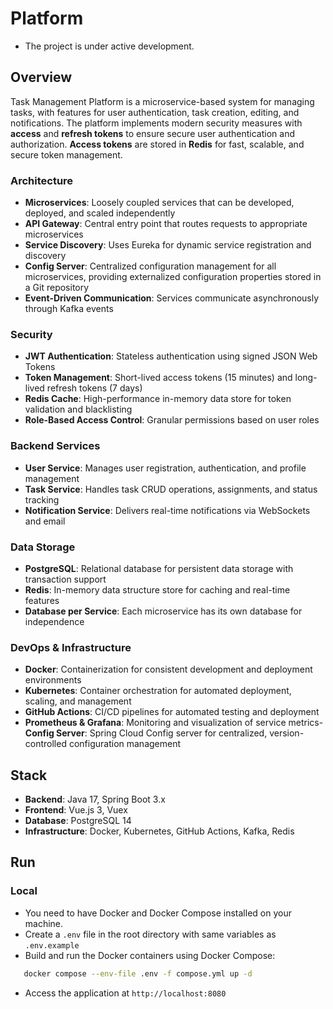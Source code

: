 # Platform

* The project is under active development.

## Overview
Task Management Platform is a microservice-based system for managing tasks, with features for user authentication, task creation, editing, and notifications. The platform implements modern security measures with **access** and **refresh tokens** to ensure secure user authentication and authorization. **Access tokens** are stored in **Redis** for fast, scalable, and secure token management.

### Architecture
- **Microservices**: Loosely coupled services that can be developed, deployed, and scaled independently
- **API Gateway**: Central entry point that routes requests to appropriate microservices
- **Service Discovery**: Uses Eureka for dynamic service registration and discovery
- **Config Server**: Centralized configuration management for all microservices, providing externalized configuration properties stored in a Git repository
- **Event-Driven Communication**: Services communicate asynchronously through Kafka events

### Security
- **JWT Authentication**: Stateless authentication using signed JSON Web Tokens
- **Token Management**: Short-lived access tokens (15 minutes) and long-lived refresh tokens (7 days)
- **Redis Cache**: High-performance in-memory data store for token validation and blacklisting
- **Role-Based Access Control**: Granular permissions based on user roles

### Backend Services
- **User Service**: Manages user registration, authentication, and profile management
- **Task Service**: Handles task CRUD operations, assignments, and status tracking
- **Notification Service**: Delivers real-time notifications via WebSockets and email

### Data Storage
- **PostgreSQL**: Relational database for persistent data storage with transaction support
- **Redis**: In-memory data structure store for caching and real-time features
- **Database per Service**: Each microservice has its own database for independence

### DevOps & Infrastructure
- **Docker**: Containerization for consistent development and deployment environments
- **Kubernetes**: Container orchestration for automated deployment, scaling, and management
- **GitHub Actions**: CI/CD pipelines for automated testing and deployment
- **Prometheus & Grafana**: Monitoring and visualization of service metrics- **Config Server**: Spring Cloud Config server for centralized, version-controlled configuration management

## Stack
- **Backend**: Java 17, Spring Boot 3.x
- **Frontend**: Vue.js 3, Vuex
- **Database**: PostgreSQL 14
- **Infrastructure**: Docker, Kubernetes, GitHub Actions, Kafka, Redis

## Run
### Local
- You need to have Docker and Docker Compose installed on your machine.
- Create a `.env` file in the root directory with same variables as `.env.example`
- Build and run the Docker containers using Docker Compose:
```bash
   docker compose --env-file .env -f compose.yml up -d
```
- Access the application at `http://localhost:8080`